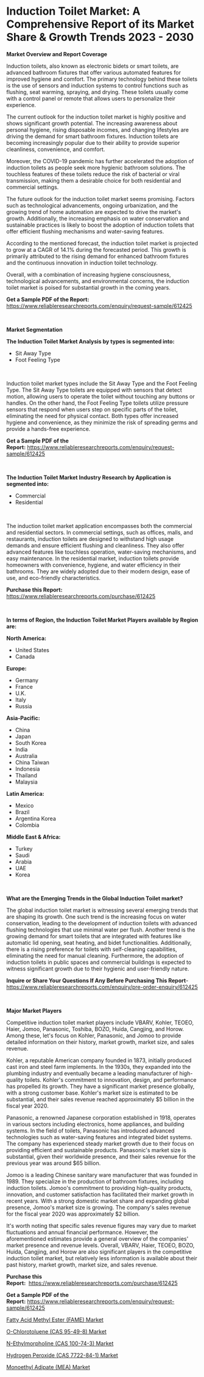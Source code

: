 <p><h1>Induction Toilet Market: A Comprehensive Report of its Market Share & Growth Trends 2023 - 2030</h1></p><p><strong>Market Overview and Report Coverage</strong></p>
<p><p>Induction toilets, also known as electronic bidets or smart toilets, are advanced bathroom fixtures that offer various automated features for improved hygiene and comfort. The primary technology behind these toilets is the use of sensors and induction systems to control functions such as flushing, seat warming, spraying, and drying. These toilets usually come with a control panel or remote that allows users to personalize their experience.</p><p>The current outlook for the induction toilet market is highly positive and shows significant growth potential. The increasing awareness about personal hygiene, rising disposable incomes, and changing lifestyles are driving the demand for smart bathroom fixtures. Induction toilets are becoming increasingly popular due to their ability to provide superior cleanliness, convenience, and comfort.</p><p>Moreover, the COVID-19 pandemic has further accelerated the adoption of induction toilets as people seek more hygienic bathroom solutions. The touchless features of these toilets reduce the risk of bacterial or viral transmission, making them a desirable choice for both residential and commercial settings.</p><p>The future outlook for the induction toilet market seems promising. Factors such as technological advancements, ongoing urbanization, and the growing trend of home automation are expected to drive the market's growth. Additionally, the increasing emphasis on water conservation and sustainable practices is likely to boost the adoption of induction toilets that offer efficient flushing mechanisms and water-saving features.</p><p>According to the mentioned forecast, the induction toilet market is projected to grow at a CAGR of 14.1% during the forecasted period. This growth is primarily attributed to the rising demand for enhanced bathroom fixtures and the continuous innovation in induction toilet technology.</p><p>Overall, with a combination of increasing hygiene consciousness, technological advancements, and environmental concerns, the induction toilet market is poised for substantial growth in the coming years.</p></p>
<p><strong>Get a Sample PDF of the Report:</strong> <a href="https://www.reliableresearchreports.com/enquiry/request-sample/612425">https://www.reliableresearchreports.com/enquiry/request-sample/612425</a></p>
<p>&nbsp;</p>
<p><strong>Market Segmentation</strong></p>
<p><strong>The Induction Toilet Market Analysis by types is segmented into:</strong></p>
<p><ul><li>Sit Away Type</li><li>Foot Feeling Type</li></ul></p>
<p>&nbsp;</p>
<p><p>Induction toilet market types include the Sit Away Type and the Foot Feeling Type. The Sit Away Type toilets are equipped with sensors that detect motion, allowing users to operate the toilet without touching any buttons or handles. On the other hand, the Foot Feeling Type toilets utilize pressure sensors that respond when users step on specific parts of the toilet, eliminating the need for physical contact. Both types offer increased hygiene and convenience, as they minimize the risk of spreading germs and provide a hands-free experience.</p></p>
<p><strong>Get a Sample PDF of the Report:</strong>&nbsp;<a href="https://www.reliableresearchreports.com/enquiry/request-sample/612425">https://www.reliableresearchreports.com/enquiry/request-sample/612425</a></p>
<p>&nbsp;</p>
<p><strong>The Induction Toilet Market Industry Research by Application is segmented into:</strong></p>
<p><ul><li>Commercial</li><li>Residential</li></ul></p>
<p>&nbsp;</p>
<p><p>The induction toilet market application encompasses both the commercial and residential sectors. In commercial settings, such as offices, malls, and restaurants, induction toilets are designed to withstand high usage demands and ensure efficient flushing and cleanliness. They also offer advanced features like touchless operation, water-saving mechanisms, and easy maintenance. In the residential market, induction toilets provide homeowners with convenience, hygiene, and water efficiency in their bathrooms. They are widely adopted due to their modern design, ease of use, and eco-friendly characteristics.</p></p>
<p><strong>Purchase this Report:</strong>&nbsp; <a href="https://www.reliableresearchreports.com/purchase/612425">https://www.reliableresearchreports.com/purchase/612425</a></p>
<p>&nbsp;</p>
<p><strong>In terms of Region, the Induction Toilet Market Players available by Region are:</strong></p>
<p>
    <p> <strong> North America: </strong>
        <ul>
            <li>United States</li>
            <li>Canada</li>
        </ul>
        </p> 
    <p> <strong> Europe: </strong>
        <ul>
            <li>Germany</li>
            <li>France</li>
            <li>U.K.</li>
            <li>Italy</li>
            <li>Russia</li>
        </ul>
        </p> 
    <p> <strong> Asia-Pacific: </strong>
        <ul>
            <li>China</li>
            <li>Japan</li>
            <li>South Korea</li>
            <li>India</li>
            <li>Australia</li>
            <li>China Taiwan</li>
            <li>Indonesia</li>
            <li>Thailand</li>
            <li>Malaysia</li>
        </ul>
        </p> 
    <p> <strong> Latin America: </strong>
        <ul>
            <li>Mexico</li>
            <li>Brazil</li>
            <li>Argentina Korea</li>
            <li>Colombia</li>
        </ul>
        </p> 
    <p> <strong> Middle East & Africa: </strong>
        <ul>
            <li>Turkey</li>
            <li>Saudi</li>
            <li>Arabia</li>
            <li>UAE</li>
            <li>Korea</li>
        </ul>
    </p>
    </p>
<p>&nbsp;</p>
<p><strong>What are the Emerging Trends in the Global Induction Toilet market?</strong></p>
<p><p>The global induction toilet market is witnessing several emerging trends that are shaping its growth. One such trend is the increasing focus on water conservation, leading to the development of induction toilets with advanced flushing technologies that use minimal water per flush. Another trend is the growing demand for smart toilets that are integrated with features like automatic lid opening, seat heating, and bidet functionalities. Additionally, there is a rising preference for toilets with self-cleaning capabilities, eliminating the need for manual cleaning. Furthermore, the adoption of induction toilets in public spaces and commercial buildings is expected to witness significant growth due to their hygienic and user-friendly nature.</p></p>
<p><strong>Inquire or Share Your Questions If Any Before Purchasing This Report</strong>- <a href="https://www.reliableresearchreports.com/enquiry/pre-order-enquiry/612425">https://www.reliableresearchreports.com/enquiry/pre-order-enquiry/612425</a></p>
<p>&nbsp;</p>
<p><strong>Major Market Players</strong></p>
<p><p>Competitive induction toilet market players include VBARV, Kohler, TEOEO, Haier, Jomoo, Panasonic, Toshiba, BOZO, Huida, Cangjing, and Horow. Among these, let's focus on Kohler, Panasonic, and Jomoo to provide detailed information on their history, market growth, market size, and sales revenue.</p><p>Kohler, a reputable American company founded in 1873, initially produced cast iron and steel farm implements. In the 1930s, they expanded into the plumbing industry and eventually became a leading manufacturer of high-quality toilets. Kohler's commitment to innovation, design, and performance has propelled its growth. They have a significant market presence globally, with a strong customer base. Kohler's market size is estimated to be substantial, and their sales revenue reached approximately $5 billion in the fiscal year 2020.</p><p>Panasonic, a renowned Japanese corporation established in 1918, operates in various sectors including electronics, home appliances, and building systems. In the field of toilets, Panasonic has introduced advanced technologies such as water-saving features and integrated bidet systems. The company has experienced steady market growth due to their focus on providing efficient and sustainable products. Panasonic's market size is substantial, given their worldwide presence, and their sales revenue for the previous year was around $65 billion.</p><p>Jomoo is a leading Chinese sanitary ware manufacturer that was founded in 1989. They specialize in the production of bathroom fixtures, including induction toilets. Jomoo's commitment to providing high-quality products, innovation, and customer satisfaction has facilitated their market growth in recent years. With a strong domestic market share and expanding global presence, Jomoo's market size is growing. The company's sales revenue for the fiscal year 2020 was approximately $2 billion.</p><p>It's worth noting that specific sales revenue figures may vary due to market fluctuations and annual financial performance. However, the aforementioned estimates provide a general overview of the companies' market presence and revenue levels. Overall, VBARV, Haier, TEOEO, BOZO, Huida, Cangjing, and Horow are also significant players in the competitive induction toilet market, but relatively less information is available about their past history, market growth, market size, and sales revenue.</p></p>
<p><strong>Purchase this Report:</strong>&nbsp;&nbsp;<a href="https://www.reliableresearchreports.com/purchase/612425">https://www.reliableresearchreports.com/purchase/612425</a></p>
<p></p>
<p><strong>Get a Sample PDF of the Report:</strong>&nbsp;<a href="https://www.reliableresearchreports.com/enquiry/request-sample/612425">https://www.reliableresearchreports.com/enquiry/request-sample/612425</a></p>
<p><p><a href="https://medium.com/@drakecorwin2023/fatty-acid-methyl-ester-fame-market-insight-market-trends-growth-forecasted-from-2023-to-2030-d90ec8233a1a">Fatty Acid Methyl Ester (FAME) Market</a></p><p><a href="https://medium.com/@dariodooley/o-chlorotoluene-cas-95-49-8-market-research-report-its-history-and-forecast-2023-to-2030-645ed4686146">O-Chlorotoluene (CAS 95-49-8) Market</a></p><p><a href="https://medium.com/@ivaschinner/n-ethylmorpholine-cas-100-74-3-market-insights-into-market-cagr-market-trends-and-growth-e2dd07a75fa0">N-Ethylmorpholine (CAS 100-74-3) Market</a></p><p><a href="https://medium.com/@gussiehauck/hydrogen-peroxide-cas-7722-84-1-market-furnishes-information-on-market-share-market-trends-and-20530b374ab2">Hydrogen Peroxide (CAS 7722-84-1) Market</a></p><p><a href="https://medium.com/@irmaabshire/monoethyl-adipate-mea-market-share-evolution-and-market-growth-trends-2023-2030-a2b7a715c5bb">Monoethyl Adipate (MEA) Market</a></p></p>